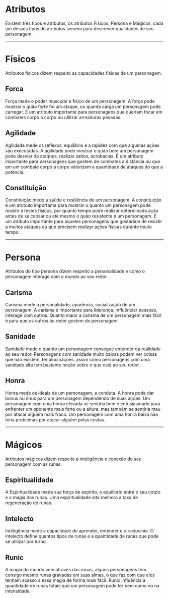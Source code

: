 # Atributos
Existem três tipos e atributos, os atributos Físicos, Persona e Mágicos, cada um desses tipos de atributos servem para descrever qualidades de seu personagem.

---

# Físicos
Atributos físicos dizem respeito as capacidades físicas de um personagem.

## Forca
Força mede o poder muscular e físico de um personagem. A força pode mostrar o quão forte foi um ataque, ou quanta carga um personagem pode carregar. É um atributo importante para personagens que queiram focar em combates corpo a corpo ou utilizar armaduras pesadas.

## Agilidade
Agilidade mede os reflexos, equilíbrio e a rapidez com que algumas ações são executadas. A agilidade pode mostrar o quão bem um personagem pode desviar de ataques, realizar saltos, acrobacias. É um atributo importante para personagens que gostem de combates a distância ou que em um combate corpo a corpo valorizem a quantidade de ataques do que a potência.

## Constituição
Constituição mede a saúde e resiliência de um personagem. A constituição é um atributo importante para mostrar o quanto um personagem pode resistir a testes físicos, por quanto tempo pode realizar determinada ação antes de se cansar ou até mesmo o quão resistente é um personagem. É um atributo importante para aqueles personagens que
gostariam de resistir a muitos ataques ou que precisem realizar ações físicas durante muito tempo.

---

# Persona
Atributos do tipo persona dizem respeito a personalidade e como o personagem interage com o mundo ao seu redor.

## Carisma
Carisma mede a personalidade, aparência, socialização de um personagem. A carisma é importante para liderança,
influênciar pessoas, interagir com outros. Quanto maior a carisma de um personagem mais fácil é para que os
outros ao redor gostem do personagem.

## Sanidade
Sanidade mede o quanto um personagem consegue entender da realidade ao seu redor. Personagens com sanidade muito baixas podem ver coisas que não existem, ter alucinações, assim como personagens com uma sanidade alta tem bastante noção sobre o que está ao seu redor.

## Honra
Honra mede os ideais de um personagem, a conduta. A honra pode dar bonus ou ônus para um personagem dependendo de suas ações. Um personagem com uma honra elevada se sentiria bem e entusiasmado para enfrenter um oponente mais forte ou a altura, mas também se sentiria mau por atacar alguém mais fraco. Um personagem com uma honra baixa não teria problemas por atacar alguém pelas costas.

---

# Mágicos
Atributos mágicos dizem respeito a inteligência e conexão do seu personagem com as runas.

## Espiritualidade
A Espiritualidade mede sua força de espirito, o equilibrio entre o seu corpo e a magia das runas. Uma espiritualidade alta melhora a taxa de regeneração de runas.

## Intelecto
Inteligência mede a capacidade de aprender, entender e o raciocínio. O intelecto define quantos tipos de runas e a quantidade de runas que pode se utilizar por turno.

## Runic
A magia do mundo vem através das runas, alguns personagens tem consigo mesmo runas gravadas em suas almas, o que faz com que eles tenham acesso a essa magia de forma mais fácil. Runic influência a quantidade de runas totais que um personagem pode ter bem como no na intensidade.
